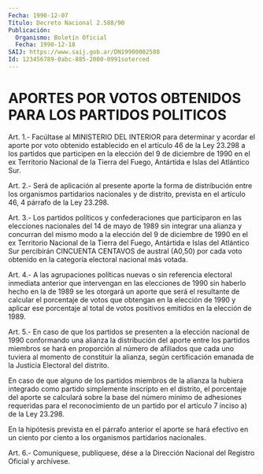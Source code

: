 ```yaml
---
Fecha: 1990-12-07
Título: Decreto Nacional 2.588/90
Publicación:
  Organismo: Boletín Oficial
  Fecha: 1990-12-18
SAIJ: https://www.saij.gob.ar/DN19900002588
Id: 123456789-0abc-885-2000-0991soterced
---
```

# APORTES POR VOTOS OBTENIDOS PARA LOS PARTIDOS POLITICOS

<a id="1"></a>
Art. 1.- Facúltase al MINISTERIO DEL INTERIOR para determinar y acordar  el  aporte por voto obtenido establecido en el artículo 46 de la Ley 23.298  a  los partidos que participen en la elección del 9 de diciembre de 1990  en  el  ex Territorio Nacional de la Tierra del Fuego, Antártida e Islas del Atlántico Sur.

<a id="2"></a>
Art.  2.-  Será  de  aplicación al presente aporte la forma de distribución  entre  los organismos  partidarios  nacionales  y  de distrito, prevista en  el  artículo 46, 4 párrafo de la Ley 23.298.

<a id="3"></a>
Art.  3.-  Los  partidos  políticos  y  confederaciones  que participaron  en  las  elecciones nacionales del 14 de mayo de 1989 sin integrar una alianza  y  concurran del mismo modo a la elección del 9 de diciembre de 1990 en  el  ex  Territorio  Nacional  de  la Tierra  del  Fuego,  Antártida e Islas del Atlántico Sur percibirán CINCUENTA CENTAVOS de  austral (A0,50) por cada voto obtenido en la categoría electoral nacional más votada.

<a id="4"></a>
Art.  4.- A las agrupaciones políticas nuevas o sin referencia electoral inmediata  anterior  que intervengan en las elecciones de 1990 sin haberlo hecho en la de  1989 se les otorgará un aporte que será el resultante de calcular el  porcentaje de votos que obtengan en la elección de 1990 y aplicar ese  porcentaje  al total de votos positivos emitidos en la elección de 1989.

<a id="5"></a>
Art. 5.- En caso de que los partidos se presenten a la elección nacional  de  1990  conformando  una  alianza  la  distribución del aporte entre los partidos miembros se hará en proporción  al número de  afiliados  que  cada  uno  tuviera al momento de constituir  la alianza, según certificación emanada  de  la Justicia Electoral del distrito.

En caso de que alguno de los partidos miembros  de  la  alianza  la hubiera    integrado  como  partido  simplemente  inscripto  en  el distrito, el  porcentaje  del aporte se calculará sobre la base del número mínimo de adhesiones  requeridas  para  el reconocimiento de un  partido  por  el  artículo 7 inciso a) de la Ley  23.298.

En la hipótesis prevista  en  el párrafo anterior el aporte se hará efectivo  en  un ciento por ciento  a  los  organismos  partidarios nacionales.

<a id="6"></a>
Art. 6.- Comuníquese, publíquese, dése a la Dirección Nacional del Registro Oficial y archívese.